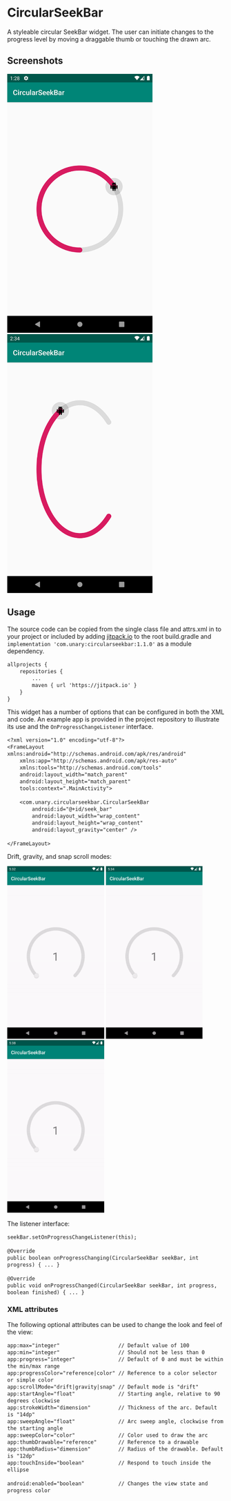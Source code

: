 # CircularSeekBar
A styleable circular SeekBar widget. The user can initiate changes to the progress level by moving a draggable thumb or touching the drawn arc.
 
## Screenshots
<img src="/art/screenshot-default.png" alt="Screenshot" height=600> <img src="/art/screenshot-arc.png" alt="Screenshot" height=600>
 
## Usage
The source code can be copied from the single class file and attrs.xml in to your project or included by adding [jitpack.io](https://jitpack.io/#com.unary/circularseekbar) to the root build.gradle and `implementation 'com.unary:circularseekbar:1.1.0'` as a module dependency.
```
allprojects {
    repositories {
        ...
        maven { url 'https://jitpack.io' }
    }
}
```
This widget has a number of options that can be configured in both the XML and code. An example app is provided in the project repository to illustrate its use and the `OnProgressChangeListener` interface.
```
<?xml version="1.0" encoding="utf-8"?>
<FrameLayout xmlns:android="http://schemas.android.com/apk/res/android"
    xmlns:app="http://schemas.android.com/apk/res-auto"
    xmlns:tools="http://schemas.android.com/tools"
    android:layout_width="match_parent"
    android:layout_height="match_parent"
    tools:context=".MainActivity">

    <com.unary.circularseekbar.CircularSeekBar
        android:id="@+id/seek_bar"
        android:layout_width="wrap_content"
        android:layout_height="wrap_content"
        android:layout_gravity="center" />

</FrameLayout>
```
Drift, gravity, and snap scroll modes:

<img src="/art/screenshot-drift.gif" alt="Screenshot" height=400> <img src="/art/screenshot-gravity.gif" alt="Screenshot" height=400> <img src="/art/screenshot-snap.gif" alt="Screenshot" height=400>

The listener interface:
```
seekBar.setOnProgressChangeListener(this);

@Override
public boolean onProgressChanging(CircularSeekBar seekBar, int progress) { ... }

@Override
public void onProgressChanged(CircularSeekBar seekBar, int progress, boolean finished) { ... }
```

### XML attributes
The following optional attributes can be used to change the look and feel of the view:
```
app:max="integer"                   // Default value of 100
app:min="integer"                   // Should not be less than 0
app:progress="integer"              // Default of 0 and must be within the min/max range
app:progressColor="reference|color" // Reference to a color selector or simple color
app:scrollMode="drift|gravity|snap" // Default mode is "drift"
app:startAngle="float"              // Starting angle, relative to 90 degrees clockwise
app:strokeWidth="dimension"         // Thickness of the arc. Default is "14dp"
app:sweepAngle="float"              // Arc sweep angle, clockwise from the starting angle
app:sweepColor="color"              // Color used to draw the arc
app:thumbDrawable="reference"       // Reference to a drawable
app:thumbRadius="dimension"         // Radius of the drawable. Default is "12dp"
app:touchInside="boolean"           // Respond to touch inside the ellipse

android:enabled="boolean"           // Changes the view state and progress color
```
